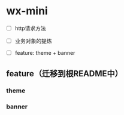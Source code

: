 # wx-mini

- [ ] http请求方法
- [ ] 业务对象的提炼
- [ ] feature: theme + banner



## feature（迁移到根README中）

### theme

### banner
 
